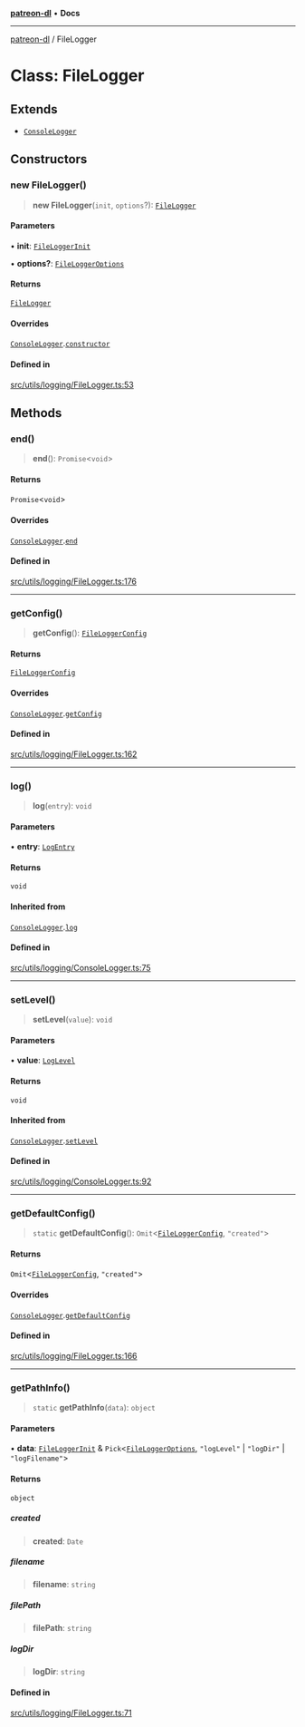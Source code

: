 [**patreon-dl**](../README.md) • **Docs**

***

[patreon-dl](../README.md) / FileLogger

# Class: FileLogger

## Extends

- [`ConsoleLogger`](ConsoleLogger.md)

## Constructors

### new FileLogger()

> **new FileLogger**(`init`, `options`?): [`FileLogger`](FileLogger.md)

#### Parameters

• **init**: [`FileLoggerInit`](../interfaces/FileLoggerInit.md)

• **options?**: [`FileLoggerOptions`](../interfaces/FileLoggerOptions.md)

#### Returns

[`FileLogger`](FileLogger.md)

#### Overrides

[`ConsoleLogger`](ConsoleLogger.md).[`constructor`](ConsoleLogger.md#constructors)

#### Defined in

[src/utils/logging/FileLogger.ts:53](https://github.com/patrickkfkan/patreon-dl/blob/7c1cd2021db5cdb3733758940f1bc6aab660b08d/src/utils/logging/FileLogger.ts#L53)

## Methods

### end()

> **end**(): `Promise`\<`void`\>

#### Returns

`Promise`\<`void`\>

#### Overrides

[`ConsoleLogger`](ConsoleLogger.md).[`end`](ConsoleLogger.md#end)

#### Defined in

[src/utils/logging/FileLogger.ts:176](https://github.com/patrickkfkan/patreon-dl/blob/7c1cd2021db5cdb3733758940f1bc6aab660b08d/src/utils/logging/FileLogger.ts#L176)

***

### getConfig()

> **getConfig**(): [`FileLoggerConfig`](../interfaces/FileLoggerConfig.md)

#### Returns

[`FileLoggerConfig`](../interfaces/FileLoggerConfig.md)

#### Overrides

[`ConsoleLogger`](ConsoleLogger.md).[`getConfig`](ConsoleLogger.md#getconfig)

#### Defined in

[src/utils/logging/FileLogger.ts:162](https://github.com/patrickkfkan/patreon-dl/blob/7c1cd2021db5cdb3733758940f1bc6aab660b08d/src/utils/logging/FileLogger.ts#L162)

***

### log()

> **log**(`entry`): `void`

#### Parameters

• **entry**: [`LogEntry`](../interfaces/LogEntry.md)

#### Returns

`void`

#### Inherited from

[`ConsoleLogger`](ConsoleLogger.md).[`log`](ConsoleLogger.md#log)

#### Defined in

[src/utils/logging/ConsoleLogger.ts:75](https://github.com/patrickkfkan/patreon-dl/blob/7c1cd2021db5cdb3733758940f1bc6aab660b08d/src/utils/logging/ConsoleLogger.ts#L75)

***

### setLevel()

> **setLevel**(`value`): `void`

#### Parameters

• **value**: [`LogLevel`](../type-aliases/LogLevel.md)

#### Returns

`void`

#### Inherited from

[`ConsoleLogger`](ConsoleLogger.md).[`setLevel`](ConsoleLogger.md#setlevel)

#### Defined in

[src/utils/logging/ConsoleLogger.ts:92](https://github.com/patrickkfkan/patreon-dl/blob/7c1cd2021db5cdb3733758940f1bc6aab660b08d/src/utils/logging/ConsoleLogger.ts#L92)

***

### getDefaultConfig()

> `static` **getDefaultConfig**(): `Omit`\<[`FileLoggerConfig`](../interfaces/FileLoggerConfig.md), `"created"`\>

#### Returns

`Omit`\<[`FileLoggerConfig`](../interfaces/FileLoggerConfig.md), `"created"`\>

#### Overrides

[`ConsoleLogger`](ConsoleLogger.md).[`getDefaultConfig`](ConsoleLogger.md#getdefaultconfig)

#### Defined in

[src/utils/logging/FileLogger.ts:166](https://github.com/patrickkfkan/patreon-dl/blob/7c1cd2021db5cdb3733758940f1bc6aab660b08d/src/utils/logging/FileLogger.ts#L166)

***

### getPathInfo()

> `static` **getPathInfo**(`data`): `object`

#### Parameters

• **data**: [`FileLoggerInit`](../interfaces/FileLoggerInit.md) & `Pick`\<[`FileLoggerOptions`](../interfaces/FileLoggerOptions.md), `"logLevel"` \| `"logDir"` \| `"logFilename"`\>

#### Returns

`object`

##### created

> **created**: `Date`

##### filename

> **filename**: `string`

##### filePath

> **filePath**: `string`

##### logDir

> **logDir**: `string`

#### Defined in

[src/utils/logging/FileLogger.ts:71](https://github.com/patrickkfkan/patreon-dl/blob/7c1cd2021db5cdb3733758940f1bc6aab660b08d/src/utils/logging/FileLogger.ts#L71)
